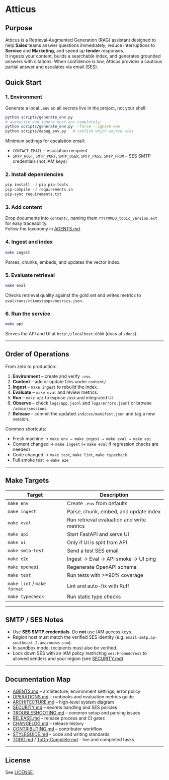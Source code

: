 # Atticus

## Purpose

Atticus is a Retrieval‑Augmented Generation (RAG) assistant designed to help **Sales** teams answer questions immediately, reduce interruptions to **Service** and **Marketing**, and speed up **tender** responses.  
It ingests your content, builds a searchable index, and generates grounded answers with citations. When confidence is low, Atticus provides a cautious partial answer and escalates via email (SES).

## Quick Start

### 1. Environment

Generate a local `.env` so all secrets live in the project, not your shell:

```bash
python scripts/generate_env.py
# overwrite and ignore host env completely:
python scripts/generate_env.py --force --ignore-env
python scripts/debug_env.py   # confirm which source wins
```

Minimum settings for escalation email:
* `CONTACT_EMAIL` – escalation recipient
* `SMTP_HOST`, `SMTP_PORT`, `SMTP_USER`, `SMTP_PASS`, `SMTP_FROM` – SES SMTP credentials (not IAM keys)

### 2. Install dependencies

```bash
pip install -U pip pip-tools
pip-compile -U requirements.in
pip-sync requirements.txt
```

### 3. Add content

Drop documents into `content/`, naming them `YYYYMMDD_topic_version.ext` for easy traceability.  
Follow the taxonomy in [AGENTS.md](AGENTS.md#filefolder-glossary).

### 4. Ingest and index

```bash
make ingest
```
Parses, chunks, embeds, and updates the vector index.

### 5. Evaluate retrieval

```bash
make eval
```
Checks retrieval quality against the gold set and writes metrics to `eval/runs/<timestamp>/metrics.json`.

### 6. Run the service

```bash
make api
```
Serves the API and UI at `http://localhost:8000` (docs at `/docs`).

---

## Order of Operations

From zero to production:

1. **Environment** – create and verify `.env`.
2. **Content** – add or update files under `content/`.
3. **Ingest** – `make ingest` to rebuild the index.
4. **Evaluate** – `make eval` and review metrics.
5. **Run** – `make api` to expose `/ask` and integrated UI.
6. **Observe** – check `logs/app.jsonl` and `logs/errors.jsonl` or browse `/admin/sessions`.
7. **Release** – commit the updated `indices/manifest.json` and tag a new version.

Common shortcuts:
* Fresh machine → `make env → make ingest → make eval → make api`
* Content changed → `make ingest` (+ `make eval` if regression checks are needed)
* Code changed → `make test`, `make lint`, `make typecheck`
* Full smoke test → `make e2e`

---

## Make Targets

| Target | Description |
|--------|------------|
| `make env` | Create `.env` from defaults |
| `make ingest` | Parse, chunk, embed, and update index |
| `make eval` | Run retrieval evaluation and write metrics |
| `make api` | Start FastAPI and serve UI |
| `make ui` | Only if UI is split from API |
| `make smtp-test` | Send a test SES email |
| `make e2e` | Ingest → Eval → API smoke → UI ping |
| `make openapi` | Regenerate OpenAPI schema |
| `make test` | Run tests with >=90% coverage |
| `make lint` / `make format` | Lint and auto-fix with Ruff |
| `make typecheck` | Run static type checks |

---

## SMTP / SES Notes

* Use **SES SMTP credentials**. Do **not** use IAM access keys.  
* Region host must match the verified SES identity (e.g. `email-smtp.ap-southeast-2.amazonaws.com`).  
* In sandbox mode, recipients must also be verified.  
* Lock down SES with an IAM policy restricting `ses:FromAddress` to allowed senders and your region (see [SECURITY.md](SECURITY.md)).

---

## Documentation Map

* [AGENTS.md](AGENTS.md) – architecture, environment settings, error policy
* [OPERATIONS.md](OPERATIONS.md) – runbooks and evaluation metrics guide
* [ARCHITECTURE.md](ARCHITECTURE.md) – high-level system diagram
* [SECURITY.md](SECURITY.md) – secrets handling and SES policies
* [TROUBLESHOOTING.md](TROUBLESHOOTING.md) – common setup and parsing issues
* [RELEASE.md](RELEASE.md) – release process and CI gates
* [CHANGELOG.md](CHANGELOG.md) – release history
* [CONTRIBUTING.md](CONTRIBUTING.md) – contributor workflow
* [STYLEGUIDE.md](STYLEGUIDE.md) – code and writing standards
* [TODO.md](TODO.md) / [ToDo-Complete.md](ToDo-Complete.md) – live and completed tasks

---

## License

See [LICENSE](LICENSE).
